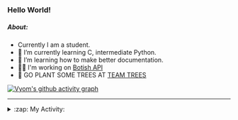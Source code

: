 ### Hello World!

##### About:
- Currently I am a student.
- 🌱 I’m currently learning C, intermediate Python.
- 🌱 I’m learning how to make better documentation.
- 👨‍💻 I'm working on [Botish API](https://github.com/Vyvy-vi/api)
- 🌱 GO PLANT SOME TREES AT [TEAM TREES](https://teamtrees.org/)

[![Vyom's github activity graph](https://activity-graph.herokuapp.com/graph?username=Vyvy-vi)](https://github.com/ashutosh00710/github-readme-activity-graph)

---
<details>
  <summary>:zap: My Activity:</summary>
  
<!--START_SECTION:waka-->
![Code Time](http://img.shields.io/badge/Code%20Time-731%20hrs%2035%20mins-blue)

**I'm a Night 🦉** 

```text
🌞 Morning    57 commits     ██░░░░░░░░░░░░░░░░░░░░░░░   7.97% 
🌆 Daytime    164 commits    █████░░░░░░░░░░░░░░░░░░░░   22.94% 
🌃 Evening    249 commits    ████████░░░░░░░░░░░░░░░░░   34.83% 
🌙 Night      245 commits    ████████░░░░░░░░░░░░░░░░░   34.27%

```
📅 **I'm Most Productive on Sunday** 

```text
Monday       69 commits     ██░░░░░░░░░░░░░░░░░░░░░░░   9.65% 
Tuesday      121 commits    ████░░░░░░░░░░░░░░░░░░░░░   16.92% 
Wednesday    114 commits    ████░░░░░░░░░░░░░░░░░░░░░   15.94% 
Thursday     104 commits    ███░░░░░░░░░░░░░░░░░░░░░░   14.55% 
Friday       77 commits     ██░░░░░░░░░░░░░░░░░░░░░░░   10.77% 
Saturday     84 commits     ███░░░░░░░░░░░░░░░░░░░░░░   11.75% 
Sunday       146 commits    █████░░░░░░░░░░░░░░░░░░░░   20.42%

```


📊 **This Week I Spent My Time On** 

```text
🔥 Editors: 
VS Code                  8 hrs 59 mins       ████████████████████████░   95.72% 
Vim                      24 mins             █░░░░░░░░░░░░░░░░░░░░░░░░   4.28%

🐱‍💻 Projects: 
praise_backend_js        4 hrs 7 mins        ███████████░░░░░░░░░░░░░░   43.95% 
phishing-check-bot       3 hrs 33 mins       █████████░░░░░░░░░░░░░░░░   37.91% 
session-3-revision       42 mins             █░░░░░░░░░░░░░░░░░░░░░░░░   7.48% 
Unknown Project          38 mins             █░░░░░░░░░░░░░░░░░░░░░░░░   6.76% 
TEC-Discord-Automation   8 mins              ░░░░░░░░░░░░░░░░░░░░░░░░░   1.46%

```


 Last Updated on 18/04/2022 07:04:46 UTC
<!--END_SECTION:waka-->
</details>
